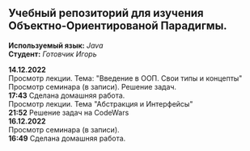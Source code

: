 ## Учебный репозиторий для изучения Объектно-Ориентированой Парадигмы.
**Используемый язык:** *Java*    
**Студент:** *Готовчик Игорь* 


**14.12.2022**   
Просмотр лекции. Тема: "Введение в ООП. Свои типы и концепты"  
Просмотр семинара (в записи). Решение задач.  
**17:43** Сделана домашняя работа.  
Просмотр лекции. Тема "Абстракция и Интерфейсы"  
**21:52** Решение задач на CodeWars  
**16.12.2022**  
Просмотр семинара (в записи).  
**16:49** Сделана домашняя работа.  




